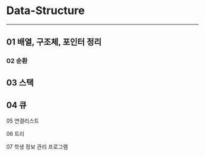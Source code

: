 # Data-Structure
***

## 01 배열, 구조체, 포인터 정리

### 02 순환


03 스택
-


04 큐
--------------


05 연결리스트

06 트리

07 학생 정보 관리 프로그램




